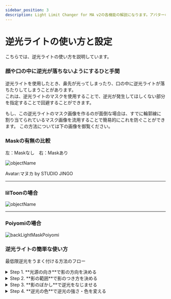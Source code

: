 ```yaml
---
sidebar_position: 3
description: Light Limit Changer for MA v2の各機能の解説になります。アバターの明るさに関わるパラメーターや、色温度・彩度調節機能の有効化など詳細に設定が可能です。
---
```


# 逆光ライトの使い方と設定

こちらでは、逆光ライトの使い方を説明しています。

### 顔や口の中に逆光が落ちないようにするひと手間

逆光ライトを使用したとき、鼻先が光ってしまったり、口の中に逆光ライトが落ちたりしてしまうことがあります。  
これは、逆光ライトのマスクを使用することで、逆光が発生してほしくない部分を指定することで回避することができます。

もし、この逆光ライトのマスク画像を作るのが面倒な場合は、すでに輪郭線に割り当てられているマスク画像を流用することで簡易的にこれを防ぐことができます。
この方法については下の画像を御覧ください。

### Maskの有無の比較  

左：Maskなし　右：Maskあり

![objectName](/img/docs/v2/description/tips/v2-tips-backlight-compare.png)  

Avatar:マヌカ by STUDIO JINGO  

----

### lilToonの場合
![objectName](/img/docs/v2/description/tips/v2-tips-backlightmask.png)

----

### Poiyomiの場合
![backLightMaskPoiyomi](/img/docs/v2/description/tips/v2-tips-backlightmask_poiyomi.png)

### 逆光ライトの簡単な使い方

最低限逆光をうまく付ける方法のフロー

<details>
    <summary> Step 1. **光源の向き**で影の方向を決める </summary>

    ライティング設定にある「光源の向き」機能を使います。  
    これを使うことで、任意の方向から逆光をつけることができます。  
</details>

<details>
    <summary> Step 2. **影の範囲**で影のつき方を決める </summary>
    
    **影の範囲**機能は最初戸惑ってしまうかもしれませんが、0%が最大で、100%に近づくにつれ逆光の範囲が狭くなります。  
    これを調節し、逆光のつき方を満足のゆく形に調節します。
</details>

<details>
    <summary> Step 3. **影のぼかし**で逆光をなじませる </summary>

    **影のぼかし**は、逆光と影の部分の境界をぼかす機能です。  
    これで、ワールドの雰囲気に合うように境界をなじませます。  

    Bloomがかかっているワールドでは、ぼかしを強めにかけるといい感じかもしれません。  

</details>

<details>
    <summary> Step 4. **逆光の色**で逆光の強さ・色を変える </summary>

    **逆光の色**では、色合いだけではなく逆光の光る強さも変えることができます。  
    暗めのワールドでは薄く、明るいワールドでは強く光らせることができます。

    赤い光源をバックにしたときには、逆光の色も赤くしてあげると雰囲気が出るかもしれません。


</details>